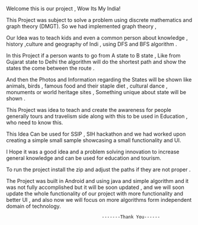 Welcome this is our project , Wow Its My India!

This Project was subject to solve a problem using discrete mathematics and graph theory (DMGT). So we had implemented graph theory ,

Our Idea was to teach kids and even a common person about knowledge , history ,culture  and geography of Indi , using   DFS and BFS algorithm  . 

In this Project if a person wants to go from A state to B state , Like from Gujarat state to Delhi the algorithm will do the shortest path and show the states the come between the route .

And then the  Photos and Information regarding the States will be shown like animals, birds , famous food and their staple diet , cultural dance , monuments or world heritage sites , Something unique about state will be shown .

This Project was idea to teach and create the awareness for people generally tours and travelism side along with this to be used in Education  , who need to know this.

This Idea Can be used for SSIP , SIH hackathon and we had worked upon creating a simple small sample showcasing a small functionality and UI.

I Hope it was a good idea and a problem solving innovation to increase general knowledge and can be used for education and tourism.


To run the project install the zip and adjust the paths if they are not proper .

The Project was built in Android and using java and simple algorithm and it was not fully accomplished but it will be soon updated , and we will soon update the whole functionality of our project with more functionality and better UI , and also now we will focus on more algorithms form independent domain of technology.

                                        -------Thank You------